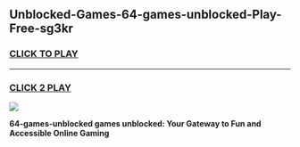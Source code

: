 
## Unblocked-Games-64-games-unblocked-Play-Free-sg3kr
<h3>
<a href="https://premium76.site?title=64-games-unblocked&ref=23A">CLICK TO PLAY</a></h3>
<hr>

<h3>
<a href="https://premium76.site?title=64-games-unblocked&ref=23A">CLICK 2 PLAY</a>
  
</h3>

<a href="https://premium76.site?title=64-games-unblocked&ref=23A"><img src="https://clearcache.store/games.png"></a>


**64-games-unblocked games unblocked: Your Gateway to Fun and Accessible Online Gaming**
